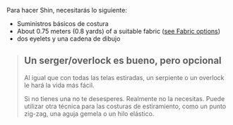 Para hacer Shin, necesitarás lo siguiente:

-   Suministros básicos de costura
-   About 0.75 meters (0.8 yards) of a suitable fabric ([see Fabric options](/docs/patterns/shin/fabric))
-   dos eyelets y una cadena de dibujo

> ## Un serger/overlock es bueno, pero opcional
>
> Al igual que con todas las telas estiradas, un serpiente o un overlock le hará la vida más fácil.
>
> Si no tienes una no te desesperes. Realmente no la necesitas. Puede utilizar otra técnica para las costuras de estiramiento, como un punto zig-zag, una aguja gemela o un hilo elástico.
